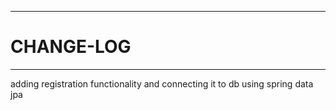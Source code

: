 ------------
# CHANGE-LOG
------------

adding registration functionality and connecting it to db using spring data jpa